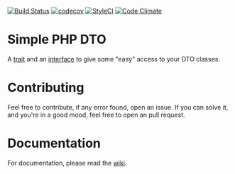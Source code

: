 [![Build Status](https://travis-ci.org/williamokano/php-dto.svg?branch=master)](https://travis-ci.org/williamokano/php-dto)
[![codecov](https://codecov.io/gh/williamokano/php-dto/branch/master/graph/badge.svg)](https://codecov.io/gh/williamokano/php-dto)
[![StyleCI](https://styleci.io/repos/80348640/shield?branch=master)](https://styleci.io/repos/80348640)
[![Code Climate](https://codeclimate.com/github/williamokano/php-dto/badges/gpa.svg)](https://codeclimate.com/github/williamokano/php-dto)

# Simple PHP DTO

A [trait](http://php.net/trait) and an [interface](http://php.net/interface) to give some "easy" access to your DTO classes.

# Contributing
Feel free to contribute, if any error found, open an issue. If you can solve it, and you're in a good mood, feel free to open an pull request.

# Documentation
For documentation, please read the [wiki](https://github.com/williamokano/php-dto/wiki/PHP-DTO-Documentation).
